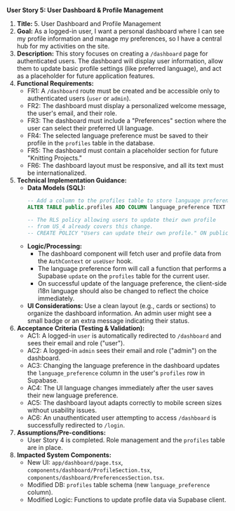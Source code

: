 **User Story 5: User Dashboard & Profile Management**

1.  **Title:** 5. User Dashboard and Profile Management
2.  **Goal:** As a logged-in user, I want a personal dashboard where I can see my profile information and manage my preferences, so I have a central hub for my activities on the site.
3.  **Description:** This story focuses on creating a `/dashboard` page for authenticated users. The dashboard will display user information, allow them to update basic profile settings (like preferred language), and act as a placeholder for future application features.
4.  **Functional Requirements:**
    *   FR1: A `/dashboard` route must be created and be accessible only to authenticated users (`user` or `admin`).
    *   FR2: The dashboard must display a personalized welcome message, the user's email, and their role.
    *   FR3: The dashboard must include a "Preferences" section where the user can select their preferred UI language.
    *   FR4: The selected language preference must be saved to their profile in the `profiles` table in the database.
    *   FR5: The dashboard must contain a placeholder section for future "Knitting Projects."
    *   FR6: The dashboard layout must be responsive, and all its text must be internationalized.
5.  **Technical Implementation Guidance:**
    *   **Data Models (SQL):**
        ```sql
        -- Add a column to the profiles table to store language preference
        ALTER TABLE public.profiles ADD COLUMN language_preference TEXT DEFAULT 'en';
        
        -- The RLS policy allowing users to update their own profile
        -- from US_4 already covers this change.
        -- CREATE POLICY "Users can update their own profile." ON public.profiles FOR UPDATE USING (auth.uid() = id);
        ```
    *   **Logic/Processing:**
        *   The dashboard component will fetch user and profile data from the `AuthContext` or `useUser` hook.
        *   The language preference form will call a function that performs a Supabase `update` on the `profiles` table for the current user.
        *   On successful update of the language preference, the client-side i18n language should also be changed to reflect the choice immediately.
    *   **UI Considerations:** Use a clean layout (e.g., cards or sections) to organize the dashboard information. An admin user might see a small badge or an extra message indicating their status.
6.  **Acceptance Criteria (Testing & Validation):**
    *   AC1: A logged-in `user` is automatically redirected to `/dashboard` and sees their email and role ("user").
    *   AC2: A logged-in `admin` sees their email and role ("admin") on the dashboard.
    *   AC3: Changing the language preference in the dashboard updates the `language_preference` column in the user's `profiles` row in Supabase.
    *   AC4: The UI language changes immediately after the user saves their new language preference.
    *   AC5: The dashboard layout adapts correctly to mobile screen sizes without usability issues.
    *   AC6: An unauthenticated user attempting to access `/dashboard` is successfully redirected to `/login`.
7.  **Assumptions/Pre-conditions:**
    *   User Story 4 is completed. Role management and the `profiles` table are in place.
8.  **Impacted System Components:**
    *   New UI: `app/dashboard/page.tsx`, `components/dashboard/ProfileSection.tsx`, `components/dashboard/PreferencesSection.tsx`.
    *   Modified DB: `profiles` table schema (new `language_preference` column).
    *   Modified Logic: Functions to update profile data via Supabase client. 